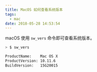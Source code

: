 ```yaml
---
title: MacOS 如何查看系统版本
tags:
  - mac
date: 2018-05-28 14:53:54
---
```



macOS 使用 `sw_vers` 命令即可查看系统版本。

<!-- more --><!-- toc -->
```bash
> $ sw_vers

ProductName:	Mac OS X
ProductVersion:	10.11.6
BuildVersion:	15G20015
```
